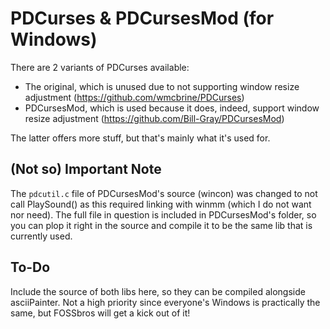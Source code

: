 # PDCurses & PDCursesMod (for Windows)

There are 2 variants of PDCurses available:

* The original, which is unused due to not supporting window resize adjustment (https://github.com/wmcbrine/PDCurses)
* PDCursesMod, which is used because it does, indeed, support window resize adjustment (https://github.com/Bill-Gray/PDCursesMod)

The latter offers more stuff, but that's mainly what it's used for.

## (Not so) Important Note 

The `pdcutil.c` file of PDCursesMod's source (wincon) was changed to not call PlaySound() as this required linking with winmm (which I do not want nor need). The full file in question is included in PDCursesMod's folder, so you can plop it right in the source and compile it to be the same lib that is currently used.

## To-Do

Include the source of both libs here, so they can be compiled alongside asciiPainter. Not a high priority since everyone's Windows is practically the same, but FOSSbros will get a kick out of it!

